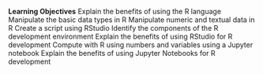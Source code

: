 **Learning Objectives**
Explain the benefits of using the R language
Manipulate the basic data types in R
Manipulate numeric and textual data in R
Create a script using RStudio
Identify the components of the R development environment
Explain the benefits of using RStudio for R development
Compute with R using numbers and variables using a Jupyter notebook
Explain the benefits of using Jupyter Notebooks for R development
